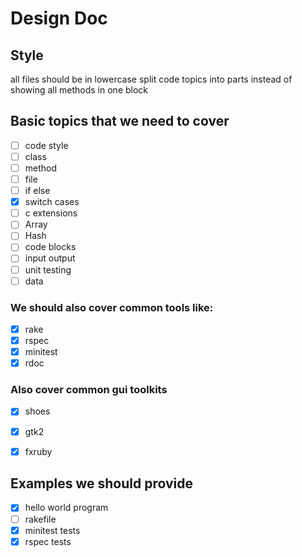 # Design Doc



## Style

all files should be in lowercase
split code topics into parts instead of showing all methods in one block



## Basic topics that we need to cover

- [ ] code style
- [ ] class
- [ ] method
- [ ] file
- [ ] if else
- [x] switch cases
- [ ] c extensions
- [ ] Array
- [ ] Hash
- [ ] code blocks
- [ ] input output
- [ ] unit testing
- [ ] data

### We should also cover common tools like:

- [x] rake
- [x] rspec
- [x] minitest
- [x] rdoc

### Also cover common gui toolkits

- [x] shoes
- [x] gtk2
- [x] fxruby



## Examples we should provide

- [x] hello world program
- [ ] rakefile
- [x] minitest tests
- [x] rspec tests